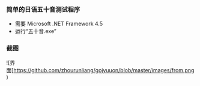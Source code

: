 ### 简单的日语五十音测试程序

+ 需要 Microsoft .NET Framework 4.5
+ 运行“五十音.exe”

### 截图

![界面]https://github.com/zhourunliang/gojyuuon/blob/master/images/from.png)
